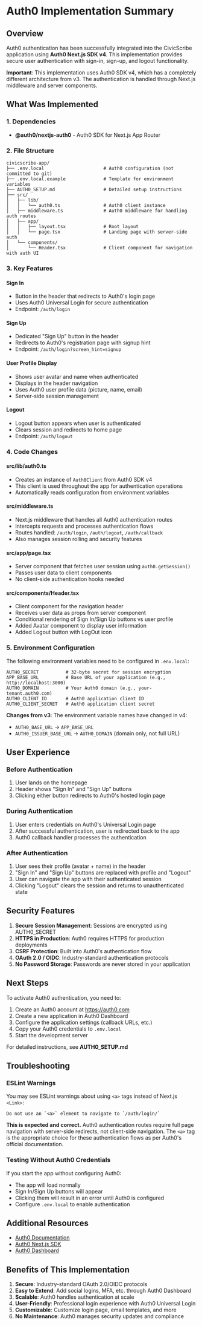 # Auth0 Implementation Summary

## Overview

Auth0 authentication has been successfully integrated into the CivicScribe application using **Auth0 Next.js SDK v4**. This implementation provides secure user authentication with sign-in, sign-up, and logout functionality.

**Important**: This implementation uses Auth0 SDK v4, which has a completely different architecture from v3. The authentication is handled through Next.js middleware and server components.

## What Was Implemented

### 1. Dependencies
- **@auth0/nextjs-auth0** - Auth0 SDK for Next.js App Router

### 2. File Structure

```
civicscribe-app/
├── .env.local                      # Auth0 configuration (not committed to git)
├── .env.local.example              # Template for environment variables
├── AUTH0_SETUP.md                  # Detailed setup instructions
├── src/
│   ├── lib/
│   │   └── auth0.ts                # Auth0 client instance
│   ├── middleware.ts               # Auth0 middleware for handling auth routes
│   ├── app/
│   │   ├── layout.tsx              # Root layout
│   │   └── page.tsx                # Landing page with server-side auth
│   └── components/
│       └── Header.tsx              # Client component for navigation with auth UI
```

### 3. Key Features

#### Sign In
- Button in the header that redirects to Auth0's login page
- Uses Auth0 Universal Login for secure authentication
- Endpoint: `/auth/login`

#### Sign Up
- Dedicated "Sign Up" button in the header
- Redirects to Auth0's registration page with signup hint
- Endpoint: `/auth/login?screen_hint=signup`

#### User Profile Display
- Shows user avatar and name when authenticated
- Displays in the header navigation
- Uses Auth0 user profile data (picture, name, email)
- Server-side session management

#### Logout
- Logout button appears when user is authenticated
- Clears session and redirects to home page
- Endpoint: `/auth/logout`

### 4. Code Changes

#### src/lib/auth0.ts
- Creates an instance of `Auth0Client` from Auth0 SDK v4
- This client is used throughout the app for authentication operations
- Automatically reads configuration from environment variables

#### src/middleware.ts
- Next.js middleware that handles all Auth0 authentication routes
- Intercepts requests and processes authentication flows
- Routes handled: `/auth/login`, `/auth/logout`, `/auth/callback`
- Also manages session rolling and security features

#### src/app/page.tsx
- Server component that fetches user session using `auth0.getSession()`
- Passes user data to client components
- No client-side authentication hooks needed

#### src/components/Header.tsx
- Client component for the navigation header
- Receives user data as props from server component
- Conditional rendering of Sign In/Sign Up buttons vs user profile
- Added Avatar component to display user information
- Added Logout button with LogOut icon

### 5. Environment Configuration

The following environment variables need to be configured in `.env.local`:

```env
AUTH0_SECRET          # 32-byte secret for session encryption
APP_BASE_URL          # Base URL of your application (e.g., http://localhost:3000)
AUTH0_DOMAIN          # Your Auth0 domain (e.g., your-tenant.auth0.com)
AUTH0_CLIENT_ID       # Auth0 application client ID
AUTH0_CLIENT_SECRET   # Auth0 application client secret
```

**Changes from v3**: The environment variable names have changed in v4:
- `AUTH0_BASE_URL` → `APP_BASE_URL`
- `AUTH0_ISSUER_BASE_URL` → `AUTH0_DOMAIN` (domain only, not full URL)

## User Experience

### Before Authentication
1. User lands on the homepage
2. Header shows "Sign In" and "Sign Up" buttons
3. Clicking either button redirects to Auth0's hosted login page

### During Authentication
1. User enters credentials on Auth0's Universal Login page
2. After successful authentication, user is redirected back to the app
3. Auth0 callback handler processes the authentication

### After Authentication
1. User sees their profile (avatar + name) in the header
2. "Sign In" and "Sign Up" buttons are replaced with profile and "Logout"
3. User can navigate the app with their authenticated session
4. Clicking "Logout" clears the session and returns to unauthenticated state

## Security Features

1. **Secure Session Management**: Sessions are encrypted using AUTH0_SECRET
2. **HTTPS in Production**: Auth0 requires HTTPS for production deployments
3. **CSRF Protection**: Built into Auth0's authentication flow
4. **OAuth 2.0 / OIDC**: Industry-standard authentication protocols
5. **No Password Storage**: Passwords are never stored in your application

## Next Steps

To activate Auth0 authentication, you need to:

1. Create an Auth0 account at https://auth0.com
2. Create a new application in Auth0 Dashboard
3. Configure the application settings (callback URLs, etc.)
4. Copy your Auth0 credentials to `.env.local`
5. Start the development server

For detailed instructions, see **AUTH0_SETUP.md**

## Troubleshooting

### ESLint Warnings

You may see ESLint warnings about using `<a>` tags instead of Next.js `<Link>`:
```
Do not use an `<a>` element to navigate to `/auth/login/`
```

**This is expected and correct.** Auth0 authentication routes require full page navigation with server-side redirects, not client-side navigation. The `<a>` tag is the appropriate choice for these authentication flows as per Auth0's official documentation.

### Testing Without Auth0 Credentials

If you start the app without configuring Auth0:
- The app will load normally
- Sign In/Sign Up buttons will appear
- Clicking them will result in an error until Auth0 is configured
- Configure `.env.local` to enable authentication

## Additional Resources

- [Auth0 Documentation](https://auth0.com/docs)
- [Auth0 Next.js SDK](https://github.com/auth0/nextjs-auth0)
- [Auth0 Dashboard](https://manage.auth0.com/)

## Benefits of This Implementation

1. **Secure**: Industry-standard OAuth 2.0/OIDC protocols
2. **Easy to Extend**: Add social logins, MFA, etc. through Auth0 Dashboard
3. **Scalable**: Auth0 handles authentication at scale
4. **User-Friendly**: Professional login experience with Auth0 Universal Login
5. **Customizable**: Customize login page, email templates, and more
6. **No Maintenance**: Auth0 manages security updates and compliance
